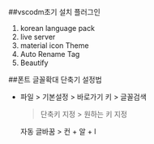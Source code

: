 
##vscodm초기 설치 플러그인
1. korean language pack
2. live server
3. material icon Theme
4. Auto Rename Tag
5. Beautify

##폰트 글꼴확대 단축기 설정법
- 파일 > 기본설정 > 바로가기 키 > 글꼴검색 
    >단축키 지정 > 원하는 키 지정


    자동 글바꿈 > 컨 + 알 + l


     <!-- 주석처리


    시작 
    ! TAB